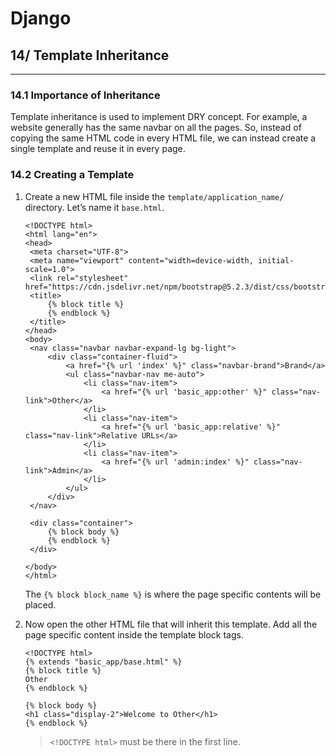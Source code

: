 # Django

## 14/ Template Inheritance

---

### 14.1 Importance of Inheritance

Template inheritance is used to implement DRY concept. For example, a website generally has the same navbar on all the pages. So, instead of copying the same HTML code in every HTML file, we can instead create a single template and reuse it in every page.

### 14.2 Creating a Template

1. Create a new HTML file inside the `template/application_name/` directory. Let’s name it `base.html`.

   ```django
   <!DOCTYPE html>
   <html lang="en">
   <head>
   	<meta charset="UTF-8">
   	<meta name="viewport" content="width=device-width, initial-scale=1.0">
   	<link rel="stylesheet" href="https://cdn.jsdelivr.net/npm/bootstrap@5.2.3/dist/css/bootstrap.min.css">
   	<title>
   		{% block title %}
   		{% endblock %}
   	</title>
   </head>
   <body>
   	<nav class="navbar navbar-expand-lg bg-light">
   		<div class="container-fluid">
   			<a href="{% url 'index' %}" class="navbar-brand">Brand</a>
   			<ul class="navbar-nav me-auto">
   				<li class="nav-item">
   					<a href="{% url 'basic_app:other' %}" class="nav-link">Other</a>
   				</li>
   				<li class="nav-item">
   					<a href="{% url 'basic_app:relative' %}" class="nav-link">Relative URLs</a>
   				</li>
   				<li class="nav-item">
   					<a href="{% url 'admin:index' %}" class="nav-link">Admin</a>
   				</li>
   			</ul>
   		</div>
   	</nav>
   
   	<div class="container">
   		{% block body %}
   		{% endblock %}
   	</div>
   
   </body>
   </html>
   ```

   The `{% block block_name %}` is where the page specific contents will be placed.

2. Now open the other HTML file that will inherit this template. Add all the page specific content inside the template block tags.

   ```django
   <!DOCTYPE html>
   {% extends "basic_app/base.html" %}
   {% block title %}
   Other
   {% endblock %}
   
   {% block body %}
   <h1 class="display-2">Welcome to Other</h1>
   {% endblock %}
   ```

   > `<!DOCTYPE html>` must be there in the first line.